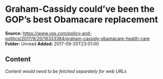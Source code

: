 # Graham-Cassidy could’ve been the GOP’s best Obamacare replacement

**Source:** https://www.vox.com/policy-and-politics/2017/9/20/16333384/graham-cassidy-obamacare-health-care
**Folder:** Unread
**Added:** 2017-09-20T23:01:00




## Content
*Content would need to be fetched separately for web URLs*
